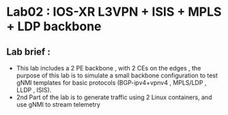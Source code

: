 # Lab02 : IOS-XR L3VPN + ISIS + MPLS + LDP backbone

## Lab brief : 
- This lab includes a 2 PE backbone , with 2 CEs on the edges , the purpose of this lab is to simulate a small backbone configuration to test gNMI templates for basic protocols (BGP-ipv4+vpnv4 , MPLS/LDP , LLDP , ISIS).
- 2nd Part of the lab is to generate traffic using 2 Linux containers, and use gNMI to stream telemetry